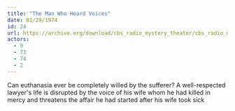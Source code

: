 ```yaml
---
title: "The Man Who Heard Voices"
date: 01/29/1974
id: 24
url: https://archive.org/download/cbs_radio_mystery_theater/cbs_radio_mystery_theater-0001-0050.zip/cbs_radio_mystery_theater-0001-0050%2Fcbsrmt_0024_the_man_who_heard_voices.mp3
actors:
  - 9
  - 73
  - 74
  - 2
---
```

Can euthanasia ever be completely willed by the sufferer? A well-respected lawyer's life is disrupted by the voice of his wife whom he had killed in mercy and threatens the affair he had started after his wife took sick